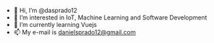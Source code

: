 - 👋 Hi, I’m @dasprado12
- 👀 I’m interested in IoT, Machine Learning and Software Development
- 🌱 I’m currently learning Vuejs
- 📫 My e-mail is danielsprado12@gmail.com

<!---
dasprado12/dasprado12 is a ✨ special ✨ repository because its `README.md` (this file) appears on your GitHub profile.
You can click the Preview link to take a look at your changes.
--->
